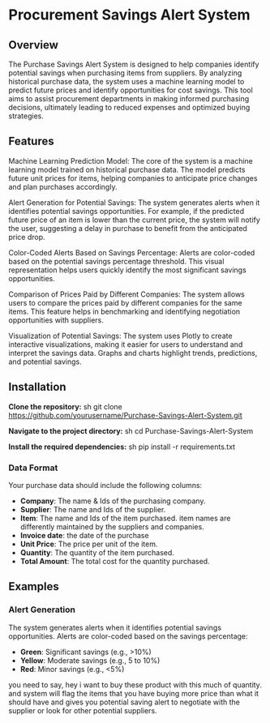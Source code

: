 # Procurement Savings Alert System

## Overview
The Purchase Savings Alert System is designed to help companies identify potential savings when purchasing items from suppliers. By analyzing historical purchase data, the system uses a machine learning model to predict future prices and identify opportunities for cost savings. This tool aims to assist procurement departments in making informed purchasing decisions, ultimately leading to reduced expenses and optimized buying strategies.

## Features
Machine Learning Prediction Model: 
The core of the system is a machine learning model trained on historical purchase data. The model predicts future unit prices for items, helping companies to anticipate price changes and plan purchases accordingly.

Alert Generation for Potential Savings:
 The system generates alerts when it identifies potential savings opportunities. For example, if the predicted future price of an item is lower than the current price, the system will notify the user, suggesting a delay in purchase to benefit from the anticipated price drop.

Color-Coded Alerts Based on Savings Percentage: 
Alerts are color-coded based on the potential savings percentage threshold. This visual representation helps users quickly identify the most significant savings opportunities.


Comparison of Prices Paid by Different Companies:
The system allows users to compare the prices paid by different companies for the same items. This feature helps in benchmarking and identifying negotiation opportunities with suppliers.

Visualization of Potential Savings: 
The system uses Plotly to create interactive visualizations, making it easier for users to understand and interpret the savings data. Graphs and charts highlight trends, predictions, and potential savings.


## Installation
**Clone the repository:**
sh git clone https://github.com/yourusername/Purchase-Savings-Alert-System.git 

**Navigate to the project directory:**
sh cd Purchase-Savings-Alert-System

**Install the required dependencies:**
sh pip install -r requirements.txt


### Data Format
Your purchase data should include the following columns:
- **Company**: The name & Ids of the purchasing company.
- **Supplier**: The name and Ids of the supplier.
- **Item**: The name and Ids of the item purchased. item names are differently maintained by the suppliers and companies.
- **Invoice date**: the date of the purchase
- **Unit Price**: The price per unit of the item.
- **Quantity**: The quantity of the item purchased.
- **Total Amount**: The total cost for the quantity purchased.

## Examples
### Alert Generation
The system generates alerts when it identifies potential savings opportunities. Alerts are color-coded based on the savings percentage:
- **Green**: Significant savings (e.g., >10%)
- **Yellow**: Moderate savings (e.g., 5 to 10%)
- **Red**: Minor savings (e.g., <5%)

you need to say, hey i want to buy these product with this much of quantity. and system will flag the items that you have buying more price than  what it should have and gives you potential saving alert to negotiate with the supplier or look for other potential suppliers.